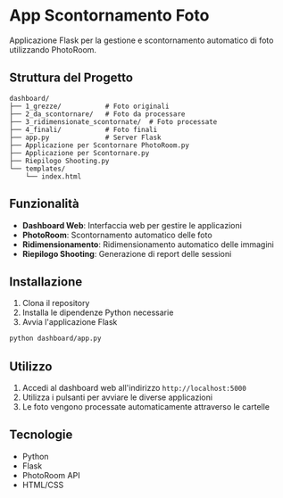 # App Scontornamento Foto

Applicazione Flask per la gestione e scontornamento automatico di foto utilizzando PhotoRoom.

## Struttura del Progetto

```
dashboard/
├── 1_grezze/           # Foto originali
├── 2_da_scontornare/   # Foto da processare
├── 3_ridimensionate_scontornate/  # Foto processate
├── 4_finali/           # Foto finali
├── app.py              # Server Flask
├── Applicazione per Scontornare PhotoRoom.py
├── Applicazione per Scontornare.py
├── Riepilogo Shooting.py
└── templates/
    └── index.html
```

## Funzionalità

- **Dashboard Web**: Interfaccia web per gestire le applicazioni
- **PhotoRoom**: Scontornamento automatico delle foto
- **Ridimensionamento**: Ridimensionamento automatico delle immagini
- **Riepilogo Shooting**: Generazione di report delle sessioni

## Installazione

1. Clona il repository
2. Installa le dipendenze Python necessarie
3. Avvia l'applicazione Flask

```bash
python dashboard/app.py
```

## Utilizzo

1. Accedi al dashboard web all'indirizzo `http://localhost:5000`
2. Utilizza i pulsanti per avviare le diverse applicazioni
3. Le foto vengono processate automaticamente attraverso le cartelle

## Tecnologie

- Python
- Flask
- PhotoRoom API
- HTML/CSS